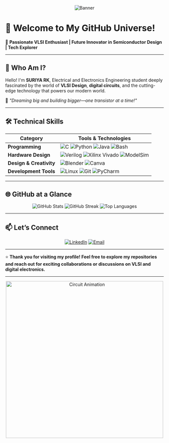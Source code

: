 <div align="center">
  <img src="https://via.placeholder.com/1200x300.png?text=Empowering+Tech+Through+VLSI" alt="Banner">
</div>



# 👋 **Welcome to My GitHub Universe!**

🚀 **Passionate VLSI Enthusiast | Future Innovator in Semiconductor Design | Tech Explorer**  

---

## 🌟 **Who Am I?**

Hello! I'm **SURIYA RK**, Electrical and Electronics Engineering student deeply fascinated by the world of **VLSI Design**, **digital circuits**, and the cutting-edge technology that powers our modern world.  

🎯 *"Dreaming big and building bigger—one transistor at a time!"*

---

## 🛠️ **Technical Skills**

| **Category**            | **Tools & Technologies**                                                                          |
|--------------------------|--------------------------------------------------------------------------------------------------|
| **Programming**          | ![C](https://img.shields.io/badge/-C-00599C?style=flat&logo=c&logoColor=white) ![Python](https://img.shields.io/badge/-Python-3776AB?style=flat&logo=python&logoColor=white) ![Java](https://img.shields.io/badge/-Java-007396?style=flat&logo=java&logoColor=white) ![Bash](https://img.shields.io/badge/-Bash-4EAA25?style=flat&logo=gnu-bash&logoColor=white)
| **Hardware Design**      | ![Verilog](https://img.shields.io/badge/-Verilog-007ACC?style=flat&logoColor=white) ![Xilinx Vivado](https://img.shields.io/badge/-Xilinx%20Vivado-F34F29?style=flat&logo=xilinx&logoColor=white) ![ModelSim](https://img.shields.io/badge/-ModelSim-02569B?style=flat&logoColor=white) |
| **Design & Creativity**  | ![Blender](https://img.shields.io/badge/-Blender-F5792A?style=flat&logo=blender&logoColor=white) ![Canva](https://img.shields.io/badge/-Canva-00C4CC?style=flat&logo=canva&logoColor=white) |
| **Development Tools**    | ![Linux](https://img.shields.io/badge/-Linux-FCC624?style=flat&logo=linux&logoColor=black) ![Git](https://img.shields.io/badge/-Git-F05032?style=flat&logo=git&logoColor=white) ![PyCharm](https://img.shields.io/badge/-PyCharm-000000?style=flat&logo=pycharm&logoColor=white) |

---

## 🌐 **GitHub at a Glance**

<div align="center">
  <img src="https://github-readme-stats.vercel.app/api?username=SURIYA-R-K&show_icons=true&theme=dracula&hide_border=true&count_private=true" alt="GitHub Stats">
  <img src="https://github-readme-streak-stats.herokuapp.com/?user=SURIYA-R-K&theme=dracula&hide_border=true" alt="GitHub Streak">
  <img src="https://github-readme-stats.vercel.app/api/top-langs/?username=SURIYA-R-K&layout=compact&theme=dracula&hide_border=true" alt="Top Languages">
</div>


---

## 📫 **Let’s Connect**

<div align="center">
  <a href="https://www.linkedin.com/in/suriyark"><img src="https://img.shields.io/badge/-LinkedIn-0077B5?style=for-the-badge&logo=linkedin&logoColor=white" alt="LinkedIn"></a>
  <a href="mailto:suriyarkds1@gmail.com"><img src="https://img.shields.io/badge/-Email-EA4335?style=for-the-badge&logo=gmail&logoColor=white" alt="Email"></a>
</div>

---

⭐ **Thank you for visiting my profile! Feel free to explore my repositories and reach out for exciting collaborations or discussions on VLSI and digital electronics.**  

---

<div align="center">
  <img src="https://github.com/YourUsername/YourUsername/raw/main/assets/circuit-animation.gif" alt="Circuit Animation" width="500">
</div>
